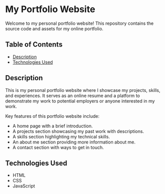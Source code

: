 # My Portfolio Website

Welcome to my personal portfolio website! This repository contains the source code and assets for my online portfolio.


## Table of Contents
- [Description](#description)
- [Technologies Used](#technologies-used)

## Description

This is my personal portfolio website where I showcase my projects, skills, and experiences. It serves as an online resume and a platform to demonstrate my work to potential employers or anyone interested in my work.

Key features of this portfolio website include:
- A home page with a brief introduction.
- A projects section showcasing my past work with descriptions.
- A skills section highlighting my technical skills.
- An about me section providing more information about me.
- A contact section with ways to get in touch.

## Technologies Used

- HTML
- CSS
- JavaScript

